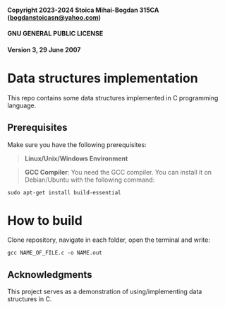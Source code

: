 #### Copyright 2023-2024 Stoica Mihai-Bogdan 315CA (bogdanstoicasn@yahoo.com)
#### GNU GENERAL PUBLIC LICENSE 
#### Version 3, 29 June 2007

# Data structures implementation

This repo contains some data structures implemented in C programming language.

## Prerequisites

Make sure you have the following prerequisites:

> **Linux/Unix/Windows Environment**

> **GCC Compiler**: You need the GCC compiler. You can install
it on Debian/Ubuntu with the following command:

	sudo apt-get install build-essential

# How to build

Clone repository, navigate in each folder, open the terminal and write:

  	gcc NAME_OF_FILE.c -o NAME.out


## Acknowledgments

This project serves as a demonstration of using/implementing data structures in C.
